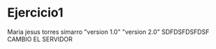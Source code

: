 # Ejercicio1
Maria jesus 
torres simarro
"version 1.0"
"version 2.0"
SDFDSFDSFDSF
CAMBIO EL SERVIDOR
